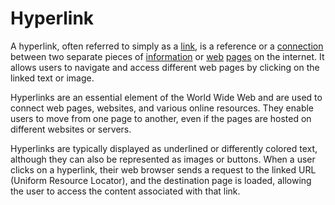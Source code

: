 # Hyperlink

A hyperlink, often referred to simply as a [link](/docs/glossary/link), is a reference or a [connection](/docs/glossary/connection) between two separate pieces of [information](/docs/glossary/information) or [web](/docs/glossary/world-wide-web) [pages](/docs/glossary/page) on the internet. It allows users to navigate and access different web pages by clicking on the linked text or image.

Hyperlinks are an essential element of the World Wide Web and are used to connect web pages, websites, and various online resources. They enable users to move from one page to another, even if the pages are hosted on different websites or servers.

Hyperlinks are typically displayed as underlined or differently colored text, although they can also be represented as images or buttons. When a user clicks on a hyperlink, their web browser sends a request to the linked URL (Uniform Resource Locator), and the destination page is loaded, allowing the user to access the content associated with that link.